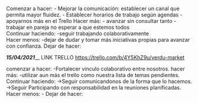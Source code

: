 Comenzar a hacer:
	- Mejorar la comunicación: establecer un canal que permita mayor fluidez.
	- Establecer horarios de trabajo según agendas
	- apoyarnos más en el Trello
Hacer más:
	    - avanzar sin consultar tanto
	     - trabajar en pareja no esperar a que estemos todos		
Continuar haciendo:
		-seguir trabajando colaborativamente	
Hacer menos:
		-dejar de dudar y tomar más iniciativas propias para avanzar con confianza.
Dejar de hacer:


_______________________15/04/2021_________________________
LINK TRELLO https://trello.com/b/4Y5KhZ9u/verdu-market

comenzar a hacer:
	-Fortalecer vinculo colaborativo entre nosotros.
hacer más: 
	-utilizar aun más el trello como nuestra lista de temas pendientes.
Continuar haciendo:
	->Seguir comunicandonos de la forma que lo hacemos.
	->Seguir Participando con responsabilidad en la reuniones planificadas.
Hacer menos:
	-
Dejar de hacer:

